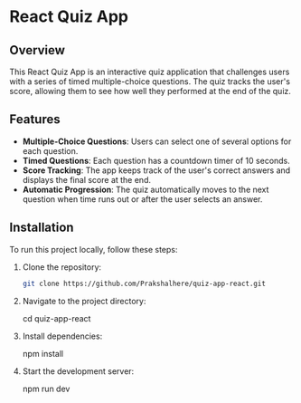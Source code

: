 # React Quiz App

## Overview

This React Quiz App is an interactive quiz application that challenges users with a series of timed multiple-choice questions. The quiz tracks the user's score, allowing them to see how well they performed at the end of the quiz.

## Features

- **Multiple-Choice Questions**: Users can select one of several options for each question.
- **Timed Questions**: Each question has a countdown timer of 10 seconds.
- **Score Tracking**: The app keeps track of the user's correct answers and displays the final score at the end.
- **Automatic Progression**: The quiz automatically moves to the next question when time runs out or after the user selects an answer.

## Installation

To run this project locally, follow these steps:

1. Clone the repository:

   ```bash
   git clone https://github.com/Prakshalhere/quiz-app-react.git

2. Navigate to the project directory:

    cd quiz-app-react

3. Install dependencies:

    npm install

4. Start the development server:

    npm run dev